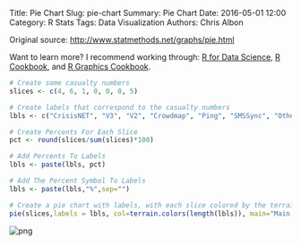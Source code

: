 Title: Pie Chart
Slug: pie-chart
Summary: Pie Chart
Date: 2016-05-01 12:00
Category: R Stats
Tags: Data Visualization
Authors: Chris Albon


Original source: http://www.statmethods.net/graphs/pie.html

Want to learn more? I recommend working through: [R for Data Science](http://amzn.to/2myxnhi), [R Cookbook](http://amzn.to/2lF6hkb), and [R Graphics Cookbook](http://amzn.to/2m0fcPL).

```R
# Create some casualty numbers
slices <- c(4, 6, 1, 0, 0, 0, 5)
```


```R
# Create labels that correspond to the casualty numbers
lbls <- c("CrisisNET", "V3", "V2", "Crowdmap", "Ping", "SMSSync", "Other")
```


```R
# Create Percents For Each Slice
pct <- round(slices/sum(slices)*100)
```


```R
# Add Percents To Labels
lbls <- paste(lbls, pct)
```


```R
# Add The Percent Symbol To Labels
lbls <- paste(lbls,"%",sep="")
```


```R
# Create a pie chart with labels, with each slice colored by the terrain color pallete
pie(slices,labels = lbls, col=terrain.colors(length(lbls)), main="Main Ushahidi Blog Posts")
```


![png]({filename}/images/pie-chart_files/pie-chart_6_0.png)
